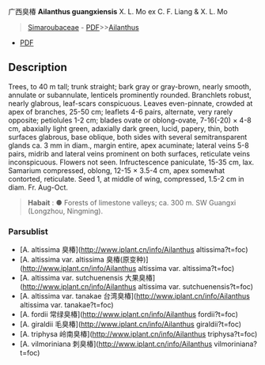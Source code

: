 广西臭椿 **Ailanthus guangxiensis** X. L. Mo ex C. F. Liang & X. L. Mo

> [Simaroubaceae](http://www.iplant.cn/info/Simaroubaceae?t=foc) - [PDF](http://www.iplant.cn/foc/pdf/Simaroubaceae.pdf)>>[Ailanthus](http://www.iplant.cn/info/Ailanthus?t=foc)
 - [PDF](http://www.iplant.cn/foc/pdf/Ailanthus.pdf)

## Description

Trees, to 40 m tall; trunk straight; bark gray or gray-brown, nearly smooth, annulate or subannulate, lenticels prominently rounded. Branchlets robust, nearly glabrous, leaf-scars conspicuous. Leaves even-pinnate, crowded at apex of branches, 25-50 cm; leaflets 4-6 pairs, alternate, very rarely opposite; petiolules 1-2 cm; blades ovate or oblong-ovate, 7-16(-20) × 4-8 cm, abaxially light green, adaxially dark green, lucid, papery, thin, both surfaces glabrous, base oblique, both sides with several semitransparent glands ca. 3 mm in diam., margin entire, apex acuminate; lateral veins 5-8 pairs, midrib and lateral veins prominent on both surfaces, reticulate veins inconspicuous. Flowers not seen. Infructescence paniculate, 15-35 cm, lax. Samarium compressed, oblong, 12-15 × 3.5-4 cm, apex somewhat contorted, reticulate. Seed 1, at middle of wing, compressed, 1.5-2 cm in diam. Fr. Aug-Oct.


> **Habait** : 
>● Forests of limestone valleys; ca. 300 m. SW Guangxi (Longzhou, Ningming).

### Parsublist

* [A.  altissima  臭椿](http://www.iplant.cn/info/Ailanthus altissima?t=foc)
* [A.  altissima var. altissima  臭椿(原变种)](http://www.iplant.cn/info/Ailanthus altissima var. altissima?t=foc)
* [A.  altissima var. sutchuenensis  大果臭椿](http://www.iplant.cn/info/Ailanthus altissima var. sutchuenensis?t=foc)
* [A.  altissima var. tanakae  台湾臭椿](http://www.iplant.cn/info/Ailanthus altissima var. tanakae?t=foc)
* [A.  fordii  常绿臭椿](http://www.iplant.cn/info/Ailanthus fordii?t=foc)
* [A.  giraldii  毛臭椿](http://www.iplant.cn/info/Ailanthus giraldii?t=foc)
* [A.  triphysa  岭南臭椿](http://www.iplant.cn/info/Ailanthus triphysa?t=foc)
* [A.  vilmoriniana  刺臭椿](http://www.iplant.cn/info/Ailanthus vilmoriniana?t=foc)
